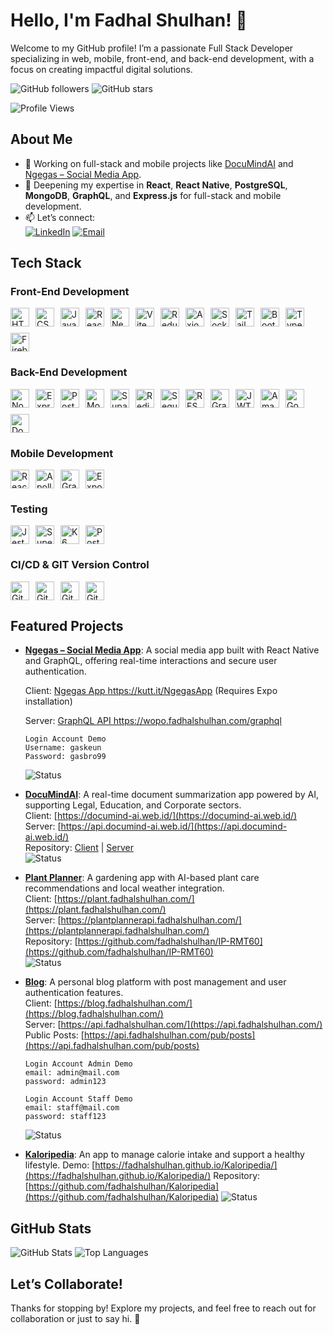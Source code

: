 # Hello, I'm Fadhal Shulhan! 👋

Welcome to my GitHub profile! I’m a passionate Full Stack Developer specializing in web, mobile, front-end, and back-end development, with a focus on creating impactful digital solutions.

![GitHub followers](https://img.shields.io/github/followers/fadhalshulhan?label=Followers&style=social) ![GitHub stars](https://img.shields.io/github/stars/fadhalshulhan?label=Stars&style=social)

![Profile Views](https://komarev.com/ghpvc/?username=fadhalshulhan&style=for-the-badge)

## About Me

- 🔭 Working on full-stack and mobile projects like [DocuMindAI](https://documind-ai.web.id/) and [Ngegas – Social Media App](https://kutt.it/NgegasApp).
- 🌱 Deepening my expertise in **React**, **React Native**, **PostgreSQL**, **MongoDB**, **GraphQL**, and **Express.js** for full-stack and mobile development.
- 📫 Let’s connect:  
  [![LinkedIn](https://img.shields.io/badge/linkedin-%230077B5.svg?style=for-the-badge&logo=linkedin&logoColor=white)](https://www.linkedin.com/in/fadhalshulhan) [![Email](https://img.shields.io/badge/Gmail-D14836?style=for-the-badge&logo=gmail&logoColor=white)](mailto:fadhalshulhan@gmail.com)

## Tech Stack

### Front-End Development

<div style="display: flex; flex-wrap: wrap; gap: 10px; margin-bottom: 20px;">
  <img style="height: 30px; width: auto; margin: 0;" src="https://img.shields.io/badge/html5-%23E34F26.svg?style=for-the-badge&logo=html5&logoColor=white" alt="HTML5">
  <img style="height: 30px; width: auto; margin: 0;" src="https://img.shields.io/badge/css3-%231572B6.svg?style=for-the-badge&logo=css3&logoColor=white" alt="CSS3">
  <img style="height: 30px; width: auto; margin: 0;" src="https://img.shields.io/badge/javascript-%23323330.svg?style=for-the-badge&logo=javascript&logoColor=%23F7DF1E" alt="JavaScript">
  <img style="height: 30px; width: auto; margin: 0;" src="https://img.shields.io/badge/react-%2320232a.svg?style=for-the-badge&logo=react&logoColor=%2361DAFB" alt="React">
  <img style="height: 30px; width: auto; margin: 0;" src="https://img.shields.io/badge/Next.js-000000?style=for-the-badge&logo=next.js&logoColor=white" alt="Next.js">
  <img style="height: 30px; width: auto; margin: 0;" src="https://img.shields.io/badge/vite-%23646CFF.svg?style=for-the-badge&logo=vite&logoColor=white" alt="Vite">
  <img style="height: 30px; width: auto; margin: 0;" src="https://img.shields.io/badge/redux-%23764abc.svg?style=for-the-badge&logo=redux&logoColor=white" alt="Redux">
  <img style="height: 30px; width: auto; margin: 0;" src="https://img.shields.io/badge/axios-5A29E4?style-for-the-badge&logo=axios&logoColor=white" alt="Axios">
  <img style="height: 30px; width: auto; margin: 0;" src="https://img.shields.io/badge/Socket.io-black?style=for-the-badge&logo=socket.io&badgeColor=010101" alt="Socket.io">
  <img style="height: 30px; width: auto; margin: 0;" src="https://img.shields.io/badge/tailwindcss-%2338B2AC.svg?style=for-the-badge&logo=tailwind-css&logoColor=white" alt="TailwindCSS">
  <img style="height: 30px; width: auto; margin: 0;" src="https://img.shields.io/badge/bootstrap-%238511FA.svg?style=for-the-badge&logo=bootstrap&logoColor=white" alt="Bootstrap">
  <img style="height: 30px; width: auto; margin: 0;" src="https://img.shields.io/badge/typescript-%23007ACC.svg?style=for-the-badge&logo=typescript&logoColor=white" alt="TypeScript">
  <img style="height: 30px; width: auto; margin: 0;" src="https://img.shields.io/badge/firebase-%23FFCA28.svg?style=for-the-badge&logo=firebase&logoColor=black" alt="Firebase">
</div>

### Back-End Development

<div style="display: flex; flex-wrap: wrap; gap: 10px; margin-bottom: 20px;">
  <img style="height: 30px; width: auto; margin: 0;" src="https://img.shields.io/badge/node.js-6DA55F?style=for-the-badge&logo=node.js&logoColor=white" alt="NodeJS">
  <img style="height: 30px; width: auto; margin: 0;" src="https://img.shields.io/badge/express.js-%23404d59.svg?style=for-the-badge&logo=express&logoColor=%2361DAFB" alt="Express.js">
  <img style="height: 30px; width: auto; margin: 0;" src="https://img.shields.io/badge/postgres-%23316192.svg?style=for-the-badge&logo=postgresql&logoColor=white" alt="PostgresSQL">
  <img style="height: 30px; width: auto; margin: 0;" src="https://img.shields.io/badge/MongoDB-%234ea94b.svg?style=for-the-badge&logo=mongodb&logoColor=white" alt="MongoDB NoSQL">
  <img style="height: 30px; width: auto; margin: 0;" src="https://img.shields.io/badge/Supabase-3ECF8E?style=for-the-badge&logo=supabase&logoColor=white" alt="Supabase">
  <img style="height: 30px; width: auto; margin: 0;" src="https://img.shields.io/badge/redis-%23DC382D.svg?style=for-the-badge&logo=redis&logoColor=white" alt="Redis">
  <img style="height: 30px; width: auto; margin: 0;" src="https://img.shields.io/badge/Sequelize-52B0E7?style=for-the-badge&logo=sequelize&logoColor=white" alt="Sequelize">
  <img style="height: 30px; width: auto; margin: 0;" src="https://img.shields.io/badge/RESTful_API-005571?style=for-the-badge&logo=rest&logoColor=white" alt="RESTful API">
  <img style="height: 30px; width: auto; margin: 0;" src="https://img.shields.io/badge/GraphQL-E10098?style=for-the-badge&logo=graphql&logoColor=white" alt="GraphQL">
  <img style="height: 30px; width: auto; margin: 0;" src="https://img.shields.io/badge/JWT-000000?style=for-the-badge&logo=json-web-tokens&logoColor=white" alt="JWT">
  <img style="height: 30px; width: auto; margin: 0;" src="https://img.shields.io/badge/Amazon_EC2-FF9900?style=for-the-badge&logo=amazon-ec2&logoColor=white" alt="Amazon EC2">
  <img style="height: 30px; width: auto; margin: 0;" src="https://img.shields.io/badge/Google_Cloud_CE-4285F4?style=for-the-badge&logo=google-cloud&logoColor=white" alt="Google Cloud CE">
  <img style="height: 30px; width: auto; margin: 0;" src="https://img.shields.io/badge/docker-%230db7ed.svg?style=for-the-badge&logo=docker&logoColor=white" alt="Docker">
</div>

### Mobile Development

<div style="display: flex; flex-wrap: wrap; gap: 10px; margin-bottom: 20px;">
  <img style="height: 30px; width: auto; margin: 0;" src="https://img.shields.io/badge/react_native-%2320232a.svg?style=for-the-badge&logo=react&logoColor=%2361DAFB" alt="React Native">
  <img style="height: 30px; width: auto; margin: 0;" src="https://img.shields.io/badge/Apollo-311C87?style=for-the-badge&logo=apollo-graphql&logoColor=white" alt="Apollo">
  <img style="height: 30px; width: auto; margin: 0;" src="https://img.shields.io/badge/GraphQL-E10098?style=for-the-badge&logo=graphql&logoColor=white" alt="GraphQL">
  <img style="height: 30px; width: auto; margin: 0;" src="https://img.shields.io/badge/EXPO-1C1E24?style=for-the-badge&logo=expo&logoColor=#D04A37" alt="Expo">
</div>

### Testing

<div style="display: flex; flex-wrap: wrap; gap: 10px; margin-bottom: 20px;">
  <img style="height: 30px; width: auto; margin: 0;" src="https://img.shields.io/badge/Jest-C21325?style=for-the-badge&logo=jest&logoColor=white" alt="Jest">
  <img style="height: 30px; width: auto; margin: 0;" src="https://img.shields.io/badge/SuperTest-000000?style=for-the-badge&logo=supertest&logoColor=white" alt="SuperTest">
  <img style="height: 30px; width: auto; margin: 0;" src="https://img.shields.io/badge/k6-00C7B7?style=for-the-badge&logo=k6&logoColor=white" alt="K6">
  <img style="height: 30px; width: auto; margin: 0;" src="https://img.shields.io/badge/Postman-FF6C37?style=for-the-badge&logo=postman&logoColor=white" alt="Postman">
</div>

### CI/CD & GIT Version Control

<div style="display: flex; flex-wrap: wrap; gap: 10px; margin-bottom: 20px;">
  <img style="height: 30px; width: auto; margin: 0;" src="https://img.shields.io/badge/github-%23121011.svg?style=for-the-badge&logo=github&logoColor=white" alt="GitHub">
  <img style="height: 30px; width: auto; margin: 0;" src="https://img.shields.io/badge/gitlab-%23181717.svg?style=for-the-badge&logo=gitlab&logoColor=white" alt="GitLab">
  <img style="height: 30px; width: auto; margin: 0;" src="https://img.shields.io/badge/GitHub_Actions-2088FF?style=for-the-badge&logo=github-actions&logoColor=white" alt="GitHub Actions">
  <img style="height: 30px; width: auto; margin: 0;" src="https://img.shields.io/badge/GitLab_CI/CD-FC6D26?style=for-the-badge&logo=gitlab&logoColor=white" alt="GitLab CI/CD">
</div>

## Featured Projects

- **[Ngegas – Social Media App](https://kutt.it/NgegasApp)**: A social media app built with React Native and GraphQL, offering real-time interactions and secure user authentication. <div style="margin-top: 0px;">Client: <a href="https://kutt.it/NgegasApp">Ngegas App https://kutt.it/NgegasApp</a> (Requires Expo installation)</div>
  <div style="margin-bottom: 10px;">Server: <a href="https://wopo.fadhalshulhan.com/graphql">GraphQL API https://wopo.fadhalshulhan.com/graphql</a></div>

  ```
  Login Account Demo
  Username: gaskeun
  Password: gasbro99
  ```

  ![Status](https://img.shields.io/badge/Status-Completed-green?style=for-the-badge)

- **[DocuMindAI](https://documind-ai.web.id/)**: A real-time document summarization app powered by AI, supporting Legal, Education, and Corporate sectors.  
  Client: [https://documind-ai.web.id/](https://documind-ai.web.id/)  
  Server: [https://api.documind-ai.web.id/](https://api.documind-ai.web.id/)  
  Repository: [Client](https://github.com/DocuMindTechAI/DocuMindAI/tree/main/client/DocuMindAI) | [Server](https://github.com/DocuMindTechAI/DocuMindAI/tree/main/server)  
  ![Status](https://img.shields.io/badge/Status-Completed-green?style=for-the-badge)

- **[Plant Planner](https://plant.fadhalshulhan.com/)**: A gardening app with AI-based plant care recommendations and local weather integration.  
  Client: [https://plant.fadhalshulhan.com/](https://plant.fadhalshulhan.com/)  
  Server: [https://plantplannerapi.fadhalshulhan.com/](https://plantplannerapi.fadhalshulhan.com/)  
  Repository: [https://github.com/fadhalshulhan/IP-RMT60](https://github.com/fadhalshulhan/IP-RMT60)  
  ![Status](https://img.shields.io/badge/Status-Completed-green?style=for-the-badge)

- **[Blog](https://blog.fadhalshulhan.com/)**: A personal blog platform with post management and user authentication features.  
   Client: [https://blog.fadhalshulhan.com/](https://blog.fadhalshulhan.com/)  
   Server: [https://api.fadhalshulhan.com/](https://api.fadhalshulhan.com/)  
   Public Posts: [https://api.fadhalshulhan.com/pub/posts](https://api.fadhalshulhan.com/pub/posts)

  ```
  Login Account Admin Demo
  email: admin@mail.com
  password: admin123
  ```

  ```
  Login Account Staff Demo
  email: staff@mail.com
  password: staff123
  ```

  ![Status](https://img.shields.io/badge/Status-Completed-green?style-for-the-badge)

- **[Kaloripedia](https://fadhalshulhan.github.io/Kaloripedia/)**: An app to manage calorie intake and support a healthy lifestyle.
  Demo: [https://fadhalshulhan.github.io/Kaloripedia/](https://fadhalshulhan.github.io/Kaloripedia/)
  Repository: [https://github.com/fadhalshulhan/Kaloripedia](https://github.com/fadhalshulhan/Kaloripedia)
  ![Status](https://img.shields.io/badge/Status-Completed-green?style-for-the-badge)

## GitHub Stats

![GitHub Stats](https://github-readme-stats.vercel.app/api?username=fadhalshulhan&show_icons=true&theme=radical)
![Top Languages](https://github-readme-stats.vercel.app/api/top-langs/?username=fadhalshulhan&layout=compact&theme=radical)

## Let’s Collaborate!

Thanks for stopping by! Explore my projects, and feel free to reach out for collaboration or just to say hi. 🚀
